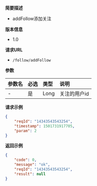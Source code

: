 **简要描述** 
- addFollow添加关注

**版本信息**
- 1.0

**请求URL** 
- `/follow/addFollow `

**参数** 

|参数名|必选|类型|说明|
|:---- |:---   |:---|:----- |
|- |是 | Long | 关注的用户id |


**请求示例**

```JSON
{
    "reqId": "14343543543254",
    "timestamp": 1501731917705,
    "param": 2
}
```



 **返回示例**

```JSON
{
    "code": 0,
    "message": "ok",
    "reqId": "14343543543254",
    "result": null
}
```


